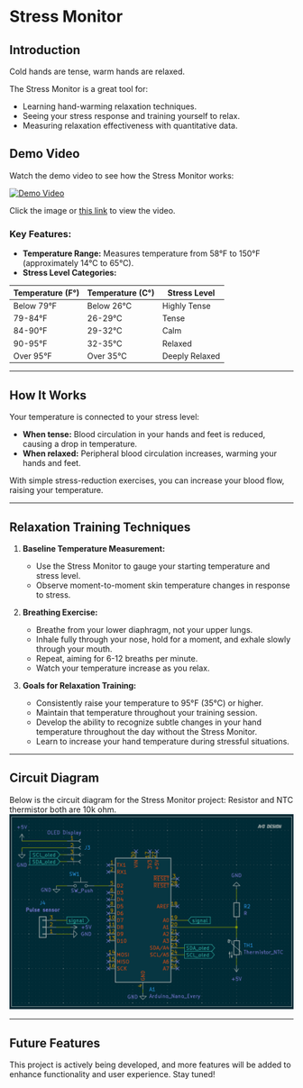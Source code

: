 # Stress Monitor

## Introduction

Cold hands are tense, warm hands are relaxed.

The Stress Monitor is a great tool for:

- Learning hand-warming relaxation techniques.
- Seeing your stress response and training yourself to relax.
- Measuring relaxation effectiveness with quantitative data.


## Demo Video

Watch the demo video to see how the Stress Monitor works:

[![Demo Video](https://img.youtube.com/vi/toidenUyGGE/0.jpg)](https://youtu.be/toidenUyGGE)

Click the image or [this link](https://youtu.be/toidenUyGGE) to view the video.

### Key Features:

- **Temperature Range:** Measures temperature from 58°F to 150°F (approximately 14°C to 65°C).
- **Stress Level Categories:**

| Temperature (F°) | Temperature (C°) | Stress Level   |
| ----------------- | ----------------- | -------------- |
| Below 79°F        | Below 26°C        | Highly Tense   |
| 79-84°F           | 26-29°C           | Tense          |
| 84-90°F           | 29-32°C           | Calm           |
| 90-95°F           | 32-35°C           | Relaxed        |
| Over 95°F         | Over 35°C         | Deeply Relaxed |

---

## How It Works

Your temperature is connected to your stress level:

- **When tense:** Blood circulation in your hands and feet is reduced, causing a drop in temperature.
- **When relaxed:** Peripheral blood circulation increases, warming your hands and feet.

With simple stress-reduction exercises, you can increase your blood flow, raising your temperature.

---

## Relaxation Training Techniques

1. **Baseline Temperature Measurement:**

   - Use the Stress Monitor to gauge your starting temperature and stress level.
   - Observe moment-to-moment skin temperature changes in response to stress.

2. **Breathing Exercise:**

   - Breathe from your lower diaphragm, not your upper lungs.
   - Inhale fully through your nose, hold for a moment, and exhale slowly through your mouth.
   - Repeat, aiming for 6-12 breaths per minute.
   - Watch your temperature increase as you relax.

3. **Goals for Relaxation Training:**

   - Consistently raise your temperature to 95°F (35°C) or higher.
   - Maintain that temperature throughout your training session.
   - Develop the ability to recognize subtle changes in your hand temperature throughout the day without the Stress Monitor.
   - Learn to increase your hand temperature during stressful situations.

---
## Circuit Diagram

Below is the circuit diagram for the Stress Monitor project:
Resistor and NTC thermistor both are 10k ohm.
![Circuit Diagram](Circuit_Diagram.png)

---
## Future Features

This project is actively being developed, and more features will be added to enhance functionality and user experience. Stay tuned!
